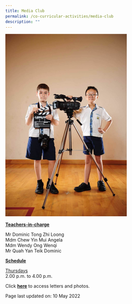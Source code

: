 ```yaml
---
title: Media Club
permalink: /co-curricular-activities/media-club
description: ""
---
```

<img style="width: 75%;" src="/images/media.jpeg">
<p><u><strong>Teachers-in-charge</strong></u></p>
<p>Mr Dominic Tong Zhi Loong<br />Mdm Chew Yin Mui Angela<br />Mdm Wendy Ong Wenqi<br />Mr Quah Yan Teik Dominic</p>
<p><u><strong>Schedule</strong></u></p>
<p><u>Thursdays</u><br />2.00 p.m. to 4.00 p.m.</p>
<p>Click <a href="https://drive.google.com/open?id=18OB0JuwH1MnoFjRWfGukBuPntv5kqcX-" target="_blank" rel="noopener"><strong>here</strong></a> to access letters and photos.</p>
<p>Page last updated on: 10 May 2022</p>
